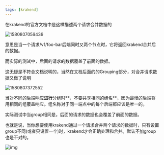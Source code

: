 ```yaml
---
tags: [krakend]
---
```




在krakend的官方文档中是这样描述两个请求合并数据的

![1580807056439](http://picture.zyuhn.top/myblog/mysql/20200204170417-530007.png)

意思是当一个请求/v1/foo-bar后端同时又两个节点时，它将返回krakend合并后的数据。

而实际的测试中，后面的请求的数据覆盖了前面的数据。

这无疑是不符合文档说明的，当然在文档后面的的Grouping部分，对合并请求数据又做了说明

![1580807372552](http://picture.zyuhn.top/myblog/mysql/20200204170933-549789.png)

当对不同的后端响应**进行**分组时**，不要共享相同的组名**，因为最慢的后端将用相同的组覆盖响应。组名称对于同一端点中的每个后端都应该是唯一的。

实际测试中当group相同是，后面的请求的数据也会覆盖了前面的数据。

也就是说，当你想要使用krakend通过一个请求合并两个请求的数据时，只有设置group不同(或者只设置一个)时，krakend才会正确处理和合并。默认不加group也是不对的。

![img](http://picture.zyuhn.top/myblog/mysql/20200204171556-14725.png)



